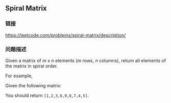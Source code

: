 ## Spiral Matrix  
### 链接  
https://leetcode.com/problems/spiral-matrix/description/  
### 问题描述
Given a matrix of *m* x *n* elements (*m* rows, *n* columns), return all elements of the matrix in spiral order.



For example,<br />
Given the following matrix:



You should return `[1,2,3,6,9,8,7,4,5]`.

